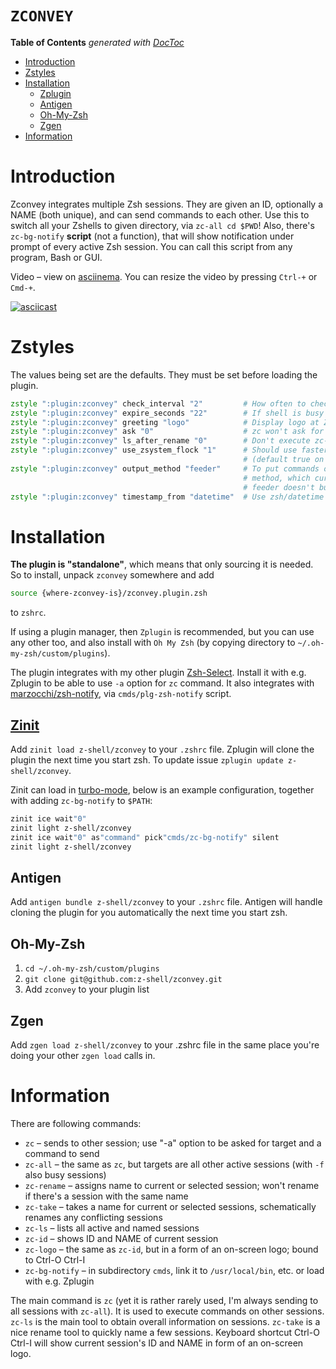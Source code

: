 # `ZCONVEY`

<!-- START doctoc generated TOC please keep comment here to allow auto update -->
<!-- DON'T EDIT THIS SECTION, INSTEAD RE-RUN doctoc TO UPDATE -->
**Table of Contents**  *generated with [DocToc](https://github.com/thlorenz/doctoc)*

- [Introduction](#introduction)
- [Zstyles](#zstyles)
- [Installation](#installation)
  - [Zplugin](#zplugin)
  - [Antigen](#antigen)
  - [Oh-My-Zsh](#oh-my-zsh)
  - [Zgen](#zgen)
- [Information](#information)

<!-- END doctoc generated TOC please keep comment here to allow auto update -->

# Introduction

Zconvey integrates multiple Zsh sessions. They are given an ID, optionally a NAME (both unique),
and can send commands to each other. Use this to switch all your Zshells to given directory, via
`zc-all cd $PWD`! Also, there's `zc-bg-notify` **script** (not a function), that will show
notification under prompt of every active Zsh session. You can call this script from any program,
Bash or GUI.

Video – view on [asciinema](https://asciinema.org/a/156726). You can resize the video by pressing `Ctrl-+` or `Cmd-+`.

[![asciicast](https://asciinema.org/a/156726.png)](https://asciinema.org/a/156726)

# Zstyles

The values being set are the defaults. They must be set before loading the plugin.

```zsh
zstyle ":plugin:zconvey" check_interval "2"         # How often to check if there are new commands (in seconds)
zstyle ":plugin:zconvey" expire_seconds "22"        # If shell is busy for 22 seconds, the received command will expire and not run
zstyle ":plugin:zconvey" greeting "logo"            # Display logo at Zsh start ("text" – display text, "none" – no greeting)
zstyle ":plugin:zconvey" ask "0"                    # zc won't ask for missing data ("1" has the same effect as always using -a option)
zstyle ":plugin:zconvey" ls_after_rename "0"        # Don't execute zc-ls after doing rename (with zc-rename or zc-take)
zstyle ":plugin:zconvey" use_zsystem_flock "1"      # Should use faster zsystem's flock when it's possible?
                                                    # (default true on Zsh >= 5.3, will revert to mixed zsystem/flock on older Zshells)
zstyle ":plugin:zconvey" output_method "feeder"     # To put commands on command line, Zconvey can use small program "feeder". Or "zsh"
                                                    # method, which currently doesn't automatically run the command – to use when e.g.
                                                    # feeder doesn't build (unlikely) or when occurring any problems with it
zstyle ":plugin:zconvey" timestamp_from "datetime"  # Use zsh/datetime module for obtaining timestamp. "date" – use date command (fork)
```

# Installation

**The plugin is "standalone"**, which means that only sourcing it is needed. So to
install, unpack `zconvey` somewhere and add

```zsh
source {where-zconvey-is}/zconvey.plugin.zsh
```

to `zshrc`.

If using a plugin manager, then `Zplugin` is recommended, but you can use any
other too, and also install with `Oh My Zsh` (by copying directory to
`~/.oh-my-zsh/custom/plugins`).

The plugin integrates with my other plugin [Zsh-Select](https://github.com/psprint/zsh-select).
Install it with e.g. Zplugin to be able to use `-a` option for `zc` command. It also integrates
with [marzocchi/zsh-notify](https://github.com/marzocchi/zsh-notify), via `cmds/plg-zsh-notify`
script.

## [Zinit](https://github.com/z-shell/zinit)

Add `zinit load z-shell/zconvey` to your `.zshrc` file. Zplugin will clone the plugin
 the next time you start zsh. To update issue `zplugin update z-shell/zconvey`.

Zinit can load in [turbo-mode](https://github.com/z-shell/zinit#turbo-and-lucid),
below is an example configuration, together with adding `zc-bg-notify` to `$PATH`:

```zsh
zinit ice wait"0"
zinit light z-shell/zconvey
zinit ice wait"0" as"command" pick"cmds/zc-bg-notify" silent
zinit light z-shell/zconvey
```

## Antigen

Add `antigen bundle z-shell/zconvey` to your `.zshrc` file. Antigen will handle
cloning the plugin for you automatically the next time you start zsh.

## Oh-My-Zsh

1. `cd ~/.oh-my-zsh/custom/plugins`
2. `git clone git@github.com:z-shell/zconvey.git`
3. Add `zconvey` to your plugin list

## Zgen

Add `zgen load z-shell/zconvey` to your .zshrc file in the same place you're doing
your other `zgen load` calls in.

# Information

There are following commands:

- `zc` – sends to other session; use "-a" option to be asked for target and a command to send
- `zc-all` – the same as `zc`, but targets are all other active sessions (with `-f` also busy sessions)
- `zc-rename` – assigns name to current or selected session; won't rename if there's a session with the same name
- `zc-take` – takes a name for current or selected sessions, schematically renames any conflicting sessions
- `zc-ls` – lists all active and named sessions
- `zc-id` – shows ID and NAME of current session
- `zc-logo` – the same as `zc-id`, but in a form of an on-screen logo; bound to Ctrl-O Ctrl-I
- `zc-bg-notify` – in subdirectory `cmds`, link it to `/usr/local/bin`, etc. or load with e.g. Zplugin

The main command is `zc` (yet it is rather rarely used, I'm always sending to all sessions with `zc-all`).
It is used to execute commands on other sessions. `zc-ls` is the main tool
to obtain overall information on sessions. `zc-take` is a nice rename tool to quickly name a few
sessions. Keyboard shortcut Ctrl-O Ctrl-I will show current session's ID and NAME in form of an
on-screen logo.


